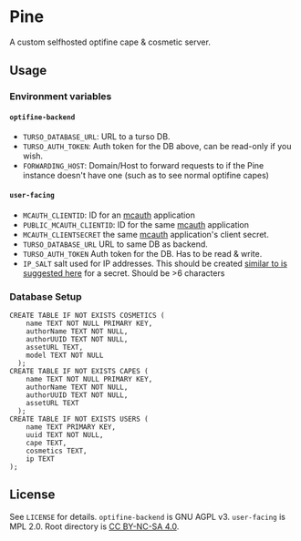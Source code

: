 # Pine

A custom selfhosted optifine cape & cosmetic server.

## Usage

### Environment variables

#### `optifine-backend`

- `TURSO_DATABASE_URL`: URL to a turso DB.
- `TURSO_AUTH_TOKEN`: Auth token for the DB above, can be read-only if you wish.
- `FORWARDING_HOST`: Domain/Host to forward requests to if the Pine instance doesn't have one (such as to see normal optifine capes)

#### `user-facing`

- `MCAUTH_CLIENTID`: ID for an [mcauth](https://mc-auth.com/) application
- `PUBLIC_MCAUTH_CLIENTID`: ID for the same [mcauth](https://mc-auth.com/) application
- `MCAUTH_CLIENTSECRET` the same [mcauth](https://mc-auth.com/) application's client secret.
- `TURSO_DATABASE_URL` URL to same DB as backend.
- `TURSO_AUTH_TOKEN` Auth token for the DB. Has to be read & write.
- `IP_SALT` salt used for IP addresses. This should be created [similar to is suggested here](https://authjs.dev/getting-started/deployment) for a secret. Should be >6 characters

### Database Setup

```sqlite
CREATE TABLE IF NOT EXISTS COSMETICS (
    name TEXT NOT NULL PRIMARY KEY,
    authorName TEXT NOT NULL,
    authorUUID TEXT NOT NULL,
    assetURL TEXT,
    model TEXT NOT NULL
  );
CREATE TABLE IF NOT EXISTS CAPES (
    name TEXT NOT NULL PRIMARY KEY,
    authorName TEXT NOT NULL,
    authorUUID TEXT NOT NULL,
    assetURL TEXT
  );
CREATE TABLE IF NOT EXISTS USERS (
    name TEXT PRIMARY KEY,
    uuid TEXT NOT NULL,
    cape TEXT,
    cosmetics TEXT,
    ip TEXT
);
```

## License

See `LICENSE` for details. `optifine-backend` is GNU AGPL v3. `user-facing` is MPL 2.0. Root directory is [CC BY-NC-SA 4.0](https://creativecommons.org/licenses/by-nc-sa/4.0/?ref=chooser-v1).
